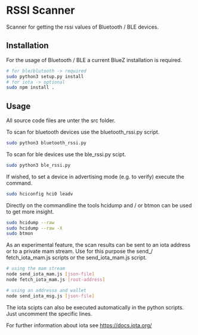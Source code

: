 # RSSI Scanner

Scanner for getting the rssi values of Bluetooth / BLE devices.

## Installation

For the usage of Bluetooth / BLE a current BlueZ installation is required.

````bash
# for ble/blutooth -> required
sudo python3 setup.py install
# for iota -> optional
sudo npm install .
````

## Usage

All source code files are unter the src folder.

To scan for bluetooth devices use the bluetooth_rssi.py script.
````bash
sudo python3 bluetooth_rssi.py
````

To scan for ble devices use the ble_rssi.py scipt.
````bash
sudo python3 ble_rssi.py
````

If wished, to set a device in advertising mode (e.g. to verify) execute the command.
````bash
sudo hciconfig hci0 leadv
````

Directly on the commandline the tools hcidump and / or btmon can be used to get more insight.
````bash
sudo hcidump --raw
sudo hcidump --raw -X
sudo btmon
````

As an experimental feature, the scan results can be sent to an iota address or to a private mam stream.
Use for this purpose the send_/ fetch_iota_mam.js scripts or the send_iota_mam.js script.
````bash
# using the mam stream
node send_iota_mam.js [json-file]
node fetch_iota_mam.js [root-address]

# using an addressa and wallet
node send_iota_msg.js [json-file]
````

The iota scipts can also be executed automatically in the python scripts. Just uncomment the specific lines.

For further information about iota see https://docs.iota.org/
